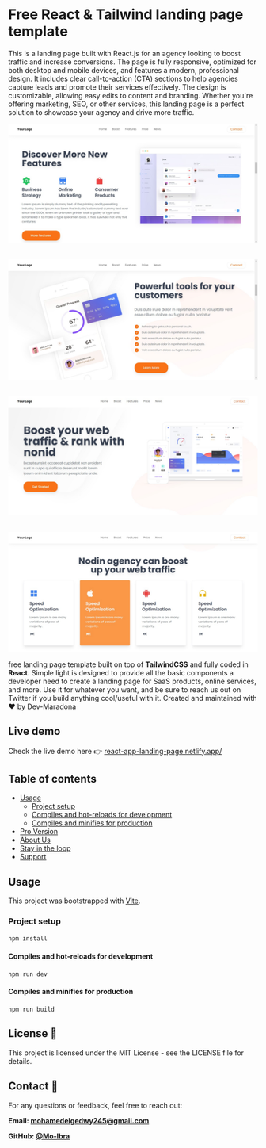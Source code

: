 # Free React & Tailwind landing page template

This is a landing page built with React.js for an agency looking to boost traffic and increase conversions. The page is fully responsive, optimized for both desktop and mobile devices, and features a modern, professional design. It includes clear call-to-action (CTA) sections to help agencies capture leads and promote their services effectively. The design is customizable, allowing easy edits to content and branding. Whether you're offering marketing, SEO, or other services, this landing page is a perfect solution to showcase your agency and drive more traffic.

![Simple TailwindCSS template preview](https://raw.githubusercontent.com/Dev-Maradona/react-app-landing-page/master/preview/1.png)

##

![Simple TailwindCSS template preview](https://raw.githubusercontent.com/Dev-Maradona/react-app-landing-page/master/preview/2.png)

##

![Simple TailwindCSS template preview](https://raw.githubusercontent.com/Dev-Maradona/react-app-landing-page/master/preview/3.png)

##

![Simple TailwindCSS template preview](https://raw.githubusercontent.com/Dev-Maradona/react-app-landing-page/master/preview/4.png)

free landing page template built on top of **TailwindCSS** and fully coded in **React**. Simple light is designed to provide all the basic components a developer need to create a landing page for SaaS products, online services, and more. 
Use it for whatever you want, and be sure to reach us out on Twitter if you build anything cool/useful with it.
Created and maintained with ❤️ by Dev-Maradona

## Live demo

Check the live demo here 👉️ [react-app-landing-page.netlify.app/](react-app-landing-page.netlify.app/)

## Table of contents

* [Usage](#usage)
  * [Project setup](#project-setup)
  * [Compiles and hot-reloads for development](#compiles-and-hot-reloads-for-development)
  * [Compiles and minifies for production](#compiles-and-minifies-for-production)
* [Pro Version](#pro-version)
* [About Us](#about-us)
* [Stay in the loop](#stay-in-the-loop)
* [Support](#support)

## Usage

This project was bootstrapped with [Vite](https://vitejs.dev/).

### Project setup
```
npm install
```

#### Compiles and hot-reloads for development
```
npm run dev
```

#### Compiles and minifies for production
```
npm run build
```

## License 🤝
This project is licensed under the MIT License - see the LICENSE file for details.

## Contact 📧

For any questions or feedback, feel free to reach out:

**Email: mohamedelgedwy245@gmail.com**

**GitHub: [@Mo-Ibra](https://github.com/Mo-Ibra)**
